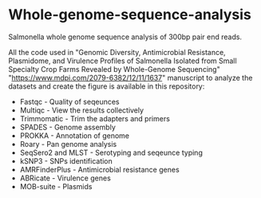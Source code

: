 # Whole-genome-sequence-analysis
Salmonella whole genome sequence analysis of 300bp pair end reads.

All the code used in "Genomic Diversity, Antimicrobial Resistance, Plasmidome, and Virulence Profiles of Salmonella Isolated from Small Specialty Crop Farms Revealed by Whole-Genome Sequencing" "https://www.mdpi.com/2079-6382/12/11/1637" manuscript to analyze the datasets and create the figure is available in this repository:
- Fastqc - Quality of seqeunces
- Multiqc - View the results collectively
- Trimmomatic - Trim the adapters and primers
- SPADES - Genome assembly
- PROKKA - Annotation of genome
- Roary - Pan genome analysis
- SeqSero2 and MLST - Serotyping and seqeunce typing
- kSNP3 - SNPs identification
- AMRFinderPlus - Antimicrobial resistance genes 
- ABRicate - Virulence genes
- MOB-suite - Plasmids

